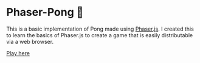 # Phaser-Pong :tennis:

This is a basic implementation of Pong made using <a href="https://phaser.io/">Phaser.js</a>. I created this to learn the basics of Phaser.js to create a game that is easily distributable via a web browser.

<a href="https://astewartau.github.io/Phaser-Pong/">Play here</a>
